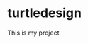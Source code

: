# turtledesign

<ing src="https://github.com/hchen9492/turtledesign/blob/master/hahahah.png">
  
<p>
  This is my project
</p>


